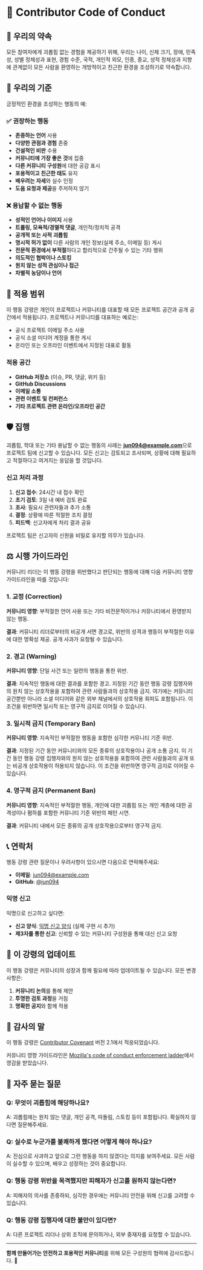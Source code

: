 # 📜 Contributor Code of Conduct

## 🤝 우리의 약속

모든 참여자에게 괴롭힘 없는 경험을 제공하기 위해, 우리는 나이, 신체 크기, 장애, 민족성, 성별 정체성과 표현, 경험 수준, 국적, 개인적 외모, 인종, 종교, 성적 정체성과 지향에 관계없이 모든 사람을 환영하는 개방적이고 친근한 환경을 조성하기로 약속합니다.

## 🌟 우리의 기준

긍정적인 환경을 조성하는 행동의 예:

### ✅ 권장하는 행동

- **존중하는 언어** 사용
- **다양한 관점과 경험** 존중
- **건설적인 비판** 수용
- **커뮤니티에 가장 좋은 것**에 집중
- **다른 커뮤니티 구성원**에 대한 공감 표시
- **포용적이고 친근한 태도** 유지
- **배우려는 자세**와 실수 인정
- **도움 요청과 제공**을 주저하지 않기

### ❌ 용납할 수 없는 행동

- **성적인 언어나 이미지** 사용
- **트롤링, 모욕적/경멸적 댓글**, 개인적/정치적 공격
- **공개적 또는 사적 괴롭힘**
- **명시적 허가 없이** 다른 사람의 개인 정보(실제 주소, 이메일 등) 게시
- **전문적 환경에서 부적절**하다고 합리적으로 간주될 수 있는 기타 행위
- **의도적인 협박이나 스토킹**
- **원치 않는 성적 관심이나 접근**
- **차별적 농담이나 언어**

## 📍 적용 범위

이 행동 강령은 개인이 프로젝트나 커뮤니티를 대표할 때 모든 프로젝트 공간과 공개 공간에서 적용됩니다. 프로젝트나 커뮤니티를 대표하는 예로는:

- 공식 프로젝트 이메일 주소 사용
- 공식 소셜 미디어 계정을 통한 게시
- 온라인 또는 오프라인 이벤트에서 지정된 대표로 활동

### 적용 공간

- **GitHub 저장소** (이슈, PR, 댓글, 위키 등)
- **GitHub Discussions**
- **이메일 소통**
- **관련 이벤트 및 컨퍼런스**
- **기타 프로젝트 관련 온라인/오프라인 공간**

## 🛡️ 집행

괴롭힘, 학대 또는 기타 용납할 수 없는 행동의 사례는 **jun094@example.com**으로 프로젝트 팀에 신고할 수 있습니다. 모든 신고는 검토되고 조사되며, 상황에 대해 필요하고 적절하다고 여겨지는 응답을 할 것입니다.

### 신고 처리 과정

1. **신고 접수**: 24시간 내 접수 확인
2. **초기 검토**: 3일 내 예비 검토 완료
3. **조사**: 필요시 관련자들과 추가 소통
4. **결정**: 상황에 따른 적절한 조치 결정
5. **피드백**: 신고자에게 처리 결과 공유

프로젝트 팀은 신고자의 신원을 비밀로 유지할 의무가 있습니다.

## ⚖️ 시행 가이드라인

커뮤니티 리더는 이 행동 강령을 위반했다고 판단되는 행동에 대해 다음 커뮤니티 영향 가이드라인을 따를 것입니다:

### 1. 교정 (Correction)

**커뮤니티 영향**: 부적절한 언어 사용 또는 기타 비전문적이거나 커뮤니티에서 환영받지 않는 행동.

**결과**: 커뮤니티 리더로부터의 비공개 서면 경고로, 위반의 성격과 행동이 부적절한 이유에 대한 명확성 제공. 공개 사과가 요청될 수 있습니다.

### 2. 경고 (Warning)

**커뮤니티 영향**: 단일 사건 또는 일련의 행동을 통한 위반.

**결과**: 지속적인 행동에 대한 결과를 포함한 경고. 지정된 기간 동안 행동 강령 집행자와의 원치 않는 상호작용을 포함하여 관련 사람들과의 상호작용 금지. 여기에는 커뮤니티 공간뿐만 아니라 소셜 미디어와 같은 외부 채널에서의 상호작용 회피도 포함됩니다. 이 조건을 위반하면 일시적 또는 영구적 금지로 이어질 수 있습니다.

### 3. 일시적 금지 (Temporary Ban)

**커뮤니티 영향**: 지속적인 부적절한 행동을 포함한 심각한 커뮤니티 기준 위반.

**결과**: 지정된 기간 동안 커뮤니티와의 모든 종류의 상호작용이나 공개 소통 금지. 이 기간 동안 행동 강령 집행자와의 원치 않는 상호작용을 포함하여 관련 사람들과의 공개 또는 비공개 상호작용이 허용되지 않습니다. 이 조건을 위반하면 영구적 금지로 이어질 수 있습니다.

### 4. 영구적 금지 (Permanent Ban)

**커뮤니티 영향**: 지속적인 부적절한 행동, 개인에 대한 괴롭힘 또는 개인 계층에 대한 공격성이나 폄하를 포함한 커뮤니티 기준 위반의 패턴 시연.

**결과**: 커뮤니티 내에서 모든 종류의 공개 상호작용으로부터 영구적 금지.

## 📞 연락처

행동 강령 관련 질문이나 우려사항이 있으시면 다음으로 연락해주세요:

- **이메일**: jun094@example.com
- **GitHub**: [@jun094](https://github.com/jun094)

### 익명 신고

익명으로 신고하고 싶다면:
- **신고 양식**: [익명 신고 양식](https://forms.gle/example) (실제 구현 시 추가)
- **제3자를 통한 신고**: 신뢰할 수 있는 커뮤니티 구성원을 통해 대신 신고 요청

## 🔄 이 강령의 업데이트

이 행동 강령은 커뮤니티의 성장과 함께 필요에 따라 업데이트될 수 있습니다. 모든 변경사항은:

1. **커뮤니티 논의**를 통해 제안
2. **투명한 검토 과정**을 거침
3. **명확한 공지**와 함께 적용

## 🙏 감사의 말

이 행동 강령은 [Contributor Covenant](https://www.contributor-covenant.org) 버전 2.1에서 적응되었습니다.

커뮤니티 영향 가이드라인은 [Mozilla's code of conduct enforcement ladder](https://github.com/mozilla/diversity)에서 영감을 받았습니다.

## 📝 자주 묻는 질문

### Q: 무엇이 괴롭힘에 해당하나요?
A: 괴롭힘에는 원치 않는 댓글, 개인 공격, 따돌림, 스토킹 등이 포함됩니다. 확실하지 않다면 질문해주세요.

### Q: 실수로 누군가를 불쾌하게 했다면 어떻게 해야 하나요?
A: 진심으로 사과하고 앞으로 그런 행동을 하지 않겠다는 의지를 보여주세요. 모든 사람이 실수할 수 있으며, 배우고 성장하는 것이 중요합니다.

### Q: 행동 강령 위반을 목격했지만 피해자가 신고를 원하지 않는다면?
A: 피해자의 의사를 존중하되, 심각한 경우에는 커뮤니티 안전을 위해 신고를 고려할 수 있습니다.

### Q: 행동 강령 집행자에 대한 불만이 있다면?
A: 다른 프로젝트 리더나 상위 조직에 문의하거나, 외부 중재자를 요청할 수 있습니다.

---

**함께 만들어가는 안전하고 포용적인 커뮤니티**를 위해 모든 구성원의 협력에 감사드립니다. 🌟
